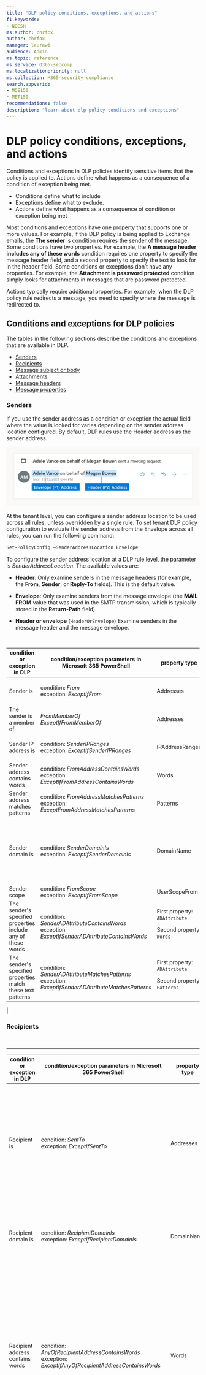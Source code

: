```yaml
---
title: "DLP policy conditions, exceptions, and actions"
f1.keywords:
- NOCSH
ms.author: chrfox
author: chrfox
manager: laurawi
audience: Admin
ms.topic: reference
ms.service: O365-seccomp
ms.localizationpriority: null
ms.collection: M365-security-compliance
search.appverid:
- MOE150
- MET150
recommendations: false
description: "learn about dlp policy conditions and exceptions"
---
```


# DLP policy conditions, exceptions, and actions

Conditions and exceptions in DLP policies identify sensitive items that the policy is applied to. Actions define what happens as a consequence of a condition of exception being met.

- Conditions define what to include
- Exceptions define what to exclude.
- Actions define what happens as a consequence of condition or exception being met

Most conditions and exceptions have one property that supports one or more values. For example, if the DLP policy is being applied to Exchange emails, the **The sender** is condition requires the sender of the message. Some conditions have two properties. For example, the **A message header includes any of these words** condition requires one property to specify the message header field, and a second property to specify the text to look for in the header field. Some conditions or exceptions don’t have any properties. For example, the **Attachment is password protected** condition simply looks for attachments in messages that are password protected.

Actions typically require additional properties. For example, when the DLP policy rule redirects a message, you need to specify where the message is redirected to.
<!-- Some actions have multiple properties that are available or required. For example, when the rule adds a header field to the message header, you need to specify both the name and value of the header. When the rule adds a disclaimer to messages, you need to specify the disclaimer text, but you can also specify where to insert the text, or what to do if the disclaimer can't be added to the message. Typically, you can configure multiple actions in a rule, but some actions are exclusive. For example, one rule can't reject and redirect the same message.-->

## Conditions and exceptions for DLP policies

The tables in the following sections describe the conditions and exceptions that are available in DLP.

- [Senders](#senders)
- [Recipients](#recipients)
- [Message subject or body](#message-subject-or-body)
- [Attachments](#attachments)
- [Message headers](#message-headers)
- [Message properties](#message-properties)

### Senders

If you use the sender address as a condition or exception the actual field where the value is looked for varies depending on the sender address location configured. By default,  DLP rules use the Header address as the sender address.

![Image of an email header showing the difference between the Envelope (P1) address and the Header (P2) address](../media/dlp-conditions-exceptions-meetinginvite-callouts.png)

At the tenant level, you can configure a sender address location to be used across all rules, unless overridden by a single rule. To set tenant DLP policy configuration to evaluate the sender address from the Envelope across all rules, you can run the following command:

```PowerShell
Set-PolicyConfig –SenderAddressLocation Envelope
```

To configure the sender address location at a DLP rule level, the parameter is _SenderAddressLocation_. The available values are:

- **Header**: Only examine senders in the message headers (for example, the **From**, **Sender**, or **Reply-To** fields). This is the default value.

- **Envelope**: Only examine senders from the message envelope (the **MAIL FROM** value that was used in the SMTP transmission, which is typically stored in the **Return-Path** field).

- **Header or envelope** (`HeaderOrEnvelope`) Examine senders in the message header and the message envelope.
<br>

|condition or exception in DLP|condition/exception parameters in Microsoft 365 PowerShell|property type|description|
|---|---|---|---|
|Sender is|condition: *From* <br/> exception: *ExceptIfFrom*|Addresses|Messages that are sent by the specified mailboxes, mail users, mail contacts, or Microsoft 365 groups in the organization.|
|The sender is a member of |_FromMemberOf_ <br/> _ExceptIfFromMemberOf_|Addresses|Messages that are sent by a member of the specified distribution group, mail-enabled security group, or Microsoft 365 group.|
|Sender IP address is|condition: *SenderIPRanges*<br/> exception: *ExceptIfSenderIPRanges*|IPAddressRanges|Messages where the sender's IP address matches the specified IP address, or falls within the specified IP address range.|
|Sender address contains words|condition: *FromAddressContainsWords* <br/> exception: *ExceptIfFromAddressContainsWords*|Words|Messages that contain the specified words in the sender's email address.|
|Sender address matches patterns|condition: *FromAddressMatchesPatterns* <br/> exception: *ExceptFromAddressMatchesPatterns*|Patterns|Messages where the sender's email address contains text patterns that match the specified regular expressions.|
|Sender domain is|condition: *SenderDomainIs* <br/> exception: *ExceptIfSenderDomainIs*|DomainName|Messages where the domain of the sender's email address matches the specified value. If you need to find sender domains that *contain* the specified domain (for example, any subdomain of a domain), use **The sender address matches**(*FromAddressMatchesPatterns*) condition and specify the domain by using the syntax: '\.domain\.com$'.|
|Sender scope|condition: *FromScope* <br/> exception: *ExceptIfFromScope*|UserScopeFrom|Messages that are sent by either internal or external senders.|
|The sender's specified properties include any of these words|condition: *SenderADAttributeContainsWords* <br/> exception: *ExceptIfSenderADAttributeContainsWords*|First property: `ADAttribute` <p> Second property: `Words`|Messages where the specified Active Directory attribute of the sender contains any of the specified words.|
|The sender's specified properties match these text patterns|condition: *SenderADAttributeMatchesPatterns* <br/> exception: *ExceptIfSenderADAttributeMatchesPatterns*|First property: `ADAttribute` <p> Second property: `Patterns`|Messages where the specified Active Directory attribute of the sender contains text patterns that match the specified regular expressions.|
|

### Recipients

<br>

****

|condition or exception in DLP|condition/exception parameters in Microsoft 365 PowerShell|property type|description|
|---|---|---|---|
|Recipient is|condition: *SentTo* <br/> exception: *ExceptIfSentTo*|Addresses|Messages where one of the recipients is the specified mailbox, mail user, or mail contact in the organization. The recipients can be in the **To**, **Cc**, or **Bcc** fields of the message.|
|Recipient domain is|condition: *RecipientDomainIs* <br/> exception: *ExceptIfRecipientDomainIs*|DomainName|Messages where the domain of the recipient's email address matches the specified value.|
|Recipient address contains words|condition: *AnyOfRecipientAddressContainsWords* <br/> exception: *ExceptIfAnyOfRecipientAddressContainsWords*|Words|Messages that contain the specified words in the recipient's email address. <br/>**Note**: This condition doesn't consider messages that are sent to recipient proxy addresses. It only matches messages that are sent to the recipient's primary email address.|
|Recipient address matches patterns|condition: *AnyOfRecipientAddressMatchesPatterns* <br/> exception: *ExceptIfAnyOfRecipientAddressMatchesPatterns*|Patterns|Messages where a recipient's email address contains text patterns that match the specified regular expressions. <br/> **Note**: This condition doesn't consider messages that are sent to recipient proxy addresses. It only matches messages that are sent to the recipient's primary email address.|
|Sent to member of|condition: *SentToMemberOf* <br/> exception: *ExceptIfSentToMemberOf*|Addresses|Messages that contain recipients who are members of the specified distribution group, mail-enabled security group, or Microsoft 365 group. The group can be in the **To**, **Cc**, or **Bcc** fields of the message.|
|The recipient's specified properties include any of these words |_RecipientADAttributeContainsWords_ <br/> _ExceptIfRecipientADAttributeContainsWords_|First property: `ADAttribute` <p> Second property: `Words`|Messages where the specified Active Directory attribute of a recipient contains any of the specified words. <p> Note that the **Country** attribute requires the two-letter country code value (for example, DE for Germany).|
|The recipient's specified properties match these text patterns |_RecipientADAttributeMatchesPatterns_ <br/> _ExceptIfRecipientADAttributeMatchesPatterns_|First property: `ADAttribute` <p> Second property: `Patterns`|Messages where the specified Active Directory attribute of a recipient contains text patterns that match the specified regular expressions.|
|

### Message subject or body

<br>

****

|condition or exception in DLP|condition/exception parameters in Microsoft 365 PowerShell|property type|description|
|---|---|---|---|
|Subject contains words or phrases|condition: *SubjectContainsWords* <br/> exception: *ExceptIf SubjectContainsWords*|Words|Messages that have the specified words in the Subject field.|
|Subject matches patterns|condition: *SubjectMatchesPatterns* <br/> exception: *ExceptIf SubjectMatchesPatterns*|Patterns|Messages where the Subject field contain text patterns that match the specified regular expressions.|
|Content contains|condition: *ContentContainsSensitiveInformation* <br/> exception *ExceptIfContentContainsSensitiveInformation*|SensitiveInformationTypes|Messages or documents that contain sensitive information as defined by data loss prevention (DLP) policies.|
|Subject or Body matches pattern|condition: *SubjectOrBodyMatchesPatterns* <br/> exception: *ExceptIfSubjectOrBodyMatchesPatterns*|Patterns|Messages where the subject field or message body contains text patterns that match the specified regular expressions.|
|Subject or Body contains words|condition: *SubjectOrBodyContainsWords* <br/> exception: *ExceptIfSubjectOrBodyContainsWords*|Words|Messages that have the specified words in the subject field or message body|
|

### Attachments

<br>

****

|condition or exception in DLP|condition/exception parameters in Microsoft 365 PowerShell|property type|description|
|---|---|---|---|
|Attachment is password protected|condition: *DocumentIsPasswordProtected* <br/> exception: *ExceptIfDocumentIsPasswordProtected*|none|Messages where an attachment is password protected (and therefore can't be scanned). Password detection only works for Office documents, .zip files, and .7z files.|
|Attachment’s file extension is|condition: *ContentExtensionMatchesWords* <br/> exception: *ExceptIfContentExtensionMatchesWords*|Words|Messages where an attachment's file extension matches any of the specified words.|
|Any email attachment’s content could not be scanned|condition: *DocumentIsUnsupported* <br/>exception: *ExceptIf DocumentIsUnsupported*|n/a|Messages where an attachment isn't natively recognized by Exchange Online.|
|Any email attachment’s content didn’t complete scanning|condition: *ProcessingLimitExceeded* <br/> exception: *ExceptIfProcessingLimitExceeded*|n/a|Messages where the rules engine couldn't complete the scanning of the attachments. You can use this condition to create rules that work together to identify and process messages where the content couldn't be fully scanned.|
|Document name contains words|condition: *DocumentNameMatchesWords* <br/> exception: *ExceptIfDocumentNameMatchesWords*|Words|Messages where an attachment's file name matches any of the specified words.|
|Document name matches patterns|condition: *DocumentNameMatchesPatterns* <br/> exception: *ExceptIfDocumentNameMatchesPatterns*|Patterns|Messages where an attachment's file name contains text patterns that match the specified regular expressions.|
|Document property is|condition: *ContentPropertyContainsWords* <br/> exception: *ExceptIfContentPropertyContainsWords*|Words|Messages or documents where an attachment's file extension matches any of the specified words.|
|Document size equals or is greater than|condition: *DocumentSizeOver* <br/> exception: *ExceptIfDocumentSizeOver*|Size|Messages where any attachment is greater than or equal to the specified value.|
|Any attachment's content includes any of these words|condition: *DocumentContainsWords* <br/> exception: *ExceptIfDocumentContainsWords*|`Words`|Messages where an attachment contains the specified words.|
|Any attachments content matches these text patterns|condition: *DocumentMatchesPatterns* <br/> exception: *ExceptIfDocumentMatchesPatterns*|`Patterns`|Messages where an attachment contains text patterns that match the specified regular expressions.|
|

### Message Headers

<br>

****

|condition or exception in DLP|condition/exception parameters in Microsoft 365 PowerShell|property type|description|
|---|---|---|---|
|Header contains words or phrases|condition: *HeaderContainsWords* <br/> exception: *ExceptIfHeaderContainsWords*|Hash Table|Messages that contain the specified header field, and the value of that header field contains the specified words.|
|Header matches patterns|condition: *HeaderMatchesPatterns* <br/> exception: *ExceptIfHeaderMatchesPatterns*|Hash Table|Messages that contain the specified header field, and the value of that header field contains the specified regular expressions.|

### Message properties

<br>

****

|condition or exception in DLP|condition/exception parameters in Microsoft 365 PowerShell|property type|description|
|---|---|---|---|
|With importance|condition: *WithImportance* <br/> exception: *ExceptIfWithImportance*|Importance|Messages that are marked with the specified importance level.|
|Content character set contains words|condition: *ContentCharacterSetContainsWords* <br/> *ExceptIfContentCharacterSetContainsWords*|CharacterSets|Messages that have any of the specified character set names.|
|Has sender override|condition: *HasSenderOverride* <br/> exception: *ExceptIfHasSenderOverride*|n/a|Messages where the sender has chosen to override a data loss prevention (DLP) policy. For more information about DLP policies see [Learn about data loss prevention](./dlp-learn-about-dlp.md)|
|Message type matches|condition: *MessageTypeMatches* <br/> exception: *ExceptIfMessageTypeMatches*|MessageType|Messages of the specified type. **Note**: The available message types are Automatic reply, Auto-forward, Encrypted (S/MIME), Calendaring, Permission controlled (rights management), Voicemail, Signed, Read receipt, and Approval request. |
|The message size is greater than or equal to|condition: *MessageSizeOver* <br/> exception: *ExceptIfMessageSizeOver*|`Size`|Messages where the total size (message plus attachments) is greater than or equal to the specified value. **Note**: Message size limits on mailboxes are evaluated before mail flow rules. A message that's too large for a mailbox will be rejected before a rule with this condition is able to act on the message.|
|

## Actions for DLP policies

This table describes the actions that are available in DLP.

<br>

****

|action in DLP|action parameters in Microsoft 365 PowerShell|property type|description|
|---|---|---|---|
|Set header|SetHeader|First property: *Header Name* </br> Second property: *Header Value*|The SetHeader parameter specifies an action for the DLP rule that adds or modifies a header field and value in the message header. This parameter uses the syntax "HeaderName:HeaderValue". You can specify multiple header name and value pairs separated by commas|
|Remove header|RemoveHeader|First property: *MessageHeaderField*</br> Second property: *String*|The RemoveHeader parameter specifies an action for the DLP rule that removes a header field from the message header. This parameter uses the syntax “HeaderName” or "HeaderName:HeaderValue".You can specify multiple header names or header name and value pairs separated by commas|
|Redirect the message to specific users|*RedirectMessageTo*|Addresses|Redirects the message to the specified recipients. The message isn't delivered to the original recipients, and no notification is sent to the sender or the original recipients.|
|Forward the message for approval to sender’s manager|Moderate|First property: *ModerateMessageByManager*</br> Second property: *Boolean*|The Moderate parameter specifies an action for the DLP rule that sends the email message to a moderator. This parameter uses the syntax: @{ModerateMessageByManager = <$true \|$false>;|
|Forward the message for approval to specific approvers|Moderate|First property: *ModerateMessageByUser*</br>Second property: *Addresses*|The Moderate parameter specifies an action for the DLP rule that sends the email message to a moderator. This parameter uses the syntax: @{ ModerateMessageByUser = @("emailaddress1","emailaddress2",..."emailaddressN")}|
|Add recipient|AddRecipients|First property: *Field*</br>Second property: *Addresses*|Adds one or more recipients to the To/Cc/Bcc field of the message. This parameter uses the syntax: @{<AddToRecipients \|CopyTo \|BlindCopyTo> = "emailaddress"}|
|Add the sender’s manager as recipient|AddRecipients|First property: *AddedManagerAction*</br>Second property: *Field*|Adds the sender's manager to the message as the specified recipient type (To, Cc, Bcc), or redirects the message to the sender's manager without notifying the sender or the recipient. This action only works if the sender's Manager attribute is defined in Active Directory. This parameter uses the syntax: @{AddManagerAsRecipientType = "<To \|Cc \|Bcc>"}|
Prepend subject|PrependSubject|String|Adds the specified text to the beginning of the Subject field of the message. Consider using a space or a colon (:) as the last character of the specified text to differentiate it from the original subject text.</br>To prevent the same string from being added to messages that already contain the text in the subject (for example, replies), add the "The subject contains words" (ExceptIfSubjectContainsWords) exception to the rule.|
|Apply HTML disclaimer|ApplyHtmlDisclaimer|First property: *Text*</br>Second property: *Location*</br>Third property: *Fallback action*|Applies the specified HTML disclaimer to the required location of the message.</br>This parameter uses the syntax: @{ Text = “ ” ; Location = <Append \|Prepend>; FallbackAction = <Wrap \|Ignore \|Reject> }|
|Remove Office 365 Message Encryption and rights protection|RemoveRMSTemplate|n/a|Removes Office 365 encryption applied on an email|
|Deliver the message to the hosted quarantine |_Quarantine_|n/a| This action is currently in **public preview**. During this phase, emails quarantined by DLP policies will show policy type as ExchangeTransportRule.</br> Delivers the message to the quarantine in EOP. For more information, see [Quarantined email messages in EOP](/microsoft-365/security/office-365-security/quarantine-email-messages).|
|

<!--|Modify Subject|ModifySubject|PswsHashTable | Remove text from the subject line that matches a specific pattern and replace it with different text. See the example below. You can: </br>- **Replace** all matches in the subject with the replacement text </br>- **Append** to remove all matches in the subject and inserts the replacement text at the end of the subject. </br>- **Prepend** to remove all matches and inserts the replacement text at the beginning of the subject. See ModifySubject parameter in, /powershell/module/exchange/new-dlpcompliancerule|-->

